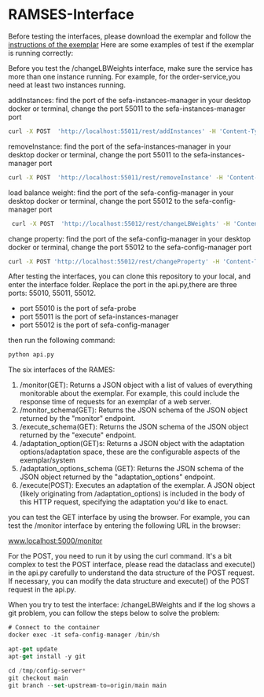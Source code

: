 # RAMSES-Interface
Before testing the interfaces, please download the exemplar and follow the [instructions of the exemplar](https://zenodo.org/doi/10.5281/zenodo.10400820)
Here are some examples of test if the exemplar is running correctly:

Before you test the /changeLBWeights interface, make sure the service has more than one instance running. For example, for the order-service,you need at least two instances running. 

addInstances:
find the port of the sefa-instances-manager in your desktop docker or terminal,
change the port 55011 to the sefa-instances-manager port 

```bash
curl -X POST  'http://localhost:55011/rest/addInstances' -H 'Content-Type: application/json' -d '{"serviceImplementationName": "ordering-service","numberOfInstances": 1 }' 
```

removeInstance:
find the port of the sefa-instances-manager in your desktop docker or terminal,
change the port 55011 to the sefa-instances-manager port
```bash
curl -X POST  'http://localhost:55011/rest/removeInstance' -H 'Content-Type: application/json' -d '{"serviceImplementationName": "ordering-service","address":"sefa-ordering-service", "port":36057 }' 
```


load balance weight:
find the port of the sefa-config-manager in your desktop docker or terminal,
change the port 55012 to the sefa-config-manager port
```bash
 curl -X POST  'http://localhost:55012/rest/changeLBWeights' -H 'Content-Type: application/json' -d '{ "serviceId": "ORDERING-SERVICE","newWeights": {"ordering-service@sefa-ordering-service-36057:36057": 0.75,"ordering-service@sefa-ordering-service:58086":0.25}, "instancesToRemoveWeightOf": [] }'
```

change property:
find the port of the sefa-config-manager in your desktop docker or terminal,
change the port 55012 to the sefa-config-manager port
```bash
curl -X POST 'http://localhost:55012/rest/changeProperty' -H 'Content-Type: application/json' -d '{"serviceName": "ORDERING-SERVICE", "propertyName": "", "value": ""}'
```

After testing the interfaces, you can clone this repository to your local, and enter the interface folder.
Replace the port in the api.py,there are three ports: 55010, 55011, 55012. 
* port 55010 is the port of sefa-probe
* port 55011 is the port of sefa-instances-manager
* port 55012 is the port of sefa-config-manager

then run the following command:

```bash
python api.py
```

The six interfaces of the RAMES: 
<ol>
  <li>/monitor(GET): Returns a JSON object with a list of values of everything monitorable about the exemplar. For example, this could include the response time of requests for an exemplar of a web server.</li>
  <li>/monitor_schema(GET): Returns the JSON schema of the JSON object returned by the "monitor" endpoint.</li>
  <li>/execute_schema(GET): Returns the JSON schema of the JSON object returned by the "execute" endpoint.</li>
  <li>/adaptation_option(GET)s: Returns a JSON object with the adaptation options/adaptation space, these are the configurable aspects of the exemplar/system</li>
  <li>/adaptation_options_schema (GET): Returns the JSON schema of the JSON object returned by the "adaptation_options" endpoint.</li>
  <li>/execute(POST): Executes an adaptation of the exemplar. A JSON object (likely originating from /adaptation_options) is included in the body of this HTTP request, specifying the adaptation you'd like to enact.</li>
</ol>


you can test the GET interface by using the browser. For example, you can test the /monitor interface by entering the following URL in the browser:

www.localhost:5000/monitor

For the POST, you need to run it by using the curl command. 
It's a bit complex to test the POST interface, please read the dataclass and execute() in the api.py carefully to understand the data structure of the POST request.
If necessary, you can modify the data structure and execute() of the POST request in the api.py.

When you try to test the interface: /changeLBWeights and if the log shows a git problem, you can follow the steps below to solve the problem:

```jsx
# Connect to the container
docker exec -it sefa-config-manager /bin/sh

apt-get update
apt-get install -y git

cd /tmp/config-server*
git checkout main
git branch --set-upstream-to=origin/main main
```
